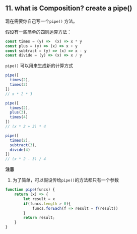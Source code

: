 ## 11. what is Composition? create a pipe()

现在需要你自己写一个`pipe()` 方法。

假设有一些简单的四则运算方法：

```js
const times = (y) =>  (x) => x * y
const plus = (y) => (x) => x + y
const subtract = (y) => (x) => x - y
const divide = (y) => (x) => x / y
```

`pipe()` 可以用来生成新的计算方式

```js
pipe([
  times(2),
  times(3)
])  
// x * 2 * 3

pipe([
  times(2),
  plus(3),
  times(4)
]) 
// (x * 2 + 3) * 4

pipe([
  times(2),
  subtract(3),
  divide(4)
]) 
// (x * 2 - 3) / 4
```

**注意**

1. 为了简单，可以假设传给`pipe()`的方法都只有一个参数

```js
function pipe(funcs) {
	return (x) => {
		let result = x
		if(funcs.length > 0){
			funcs.forEach(f => result = f(result))
		}
		return result;
	}
}
```

